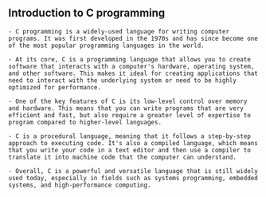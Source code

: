 ## Introduction to C programming

    - C programming is a widely-used language for writing computer programs. It was first developed in the 1970s and has since become one of the most popular programming languages in the world.

    - At its core, C is a programming language that allows you to create software that interacts with a computer's hardware, operating system, and other software. This makes it ideal for creating applications that need to interact with the underlying system or need to be highly optimized for performance.

    - One of the key features of C is its low-level control over memory and hardware. This means that you can write programs that are very efficient and fast, but also require a greater level of expertise to program compared to higher-level languages.

    - C is a procedural language, meaning that it follows a step-by-step approach to executing code. It's also a compiled language, which means that you write your code in a text editor and then use a compiler to translate it into machine code that the computer can understand.

    - Overall, C is a powerful and versatile language that is still widely used today, especially in fields such as systems programming, embedded systems, and high-performance computing.
